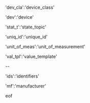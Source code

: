 'dev_cla':'device_class'

'dev':'device'

'stat_t':'state_topic'

'uniq_id':'unique_id'

'unit_of_meas':'unit_of_measurement'

'val_tpl':'value_template'

--

'ids':'identifiers'

'mf':'manufacturer'

eof
